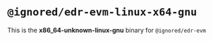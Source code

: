 # `@ignored/edr-evm-linux-x64-gnu`

This is the **x86_64-unknown-linux-gnu** binary for `@ignored/edr-evm`
